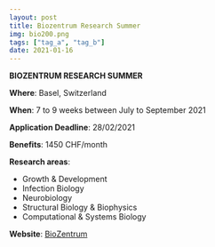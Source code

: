 ```yaml
---
layout: post
title: Biozentrum Research Summer  
img: bio200.png
tags: ["tag_a", "tag_b"]
date: 2021-01-16
---
```


**BIOZENTRUM RESEARCH SUMMER**

**Where**: Basel, Switzerland 

**When**: 7 to 9 weeks between July to September 2021

**Application Deadline**: 28/02/2021

**Benefits**: 1450 CHF/month 

**Research areas**: 

 * Growth & Development
 * Infection Biology
 * Neurobiology 
 * Structural Biology & Biophysics
 * Computational & Systems Biology

**Website**: [BioZentrum](https://www.biozentrum.unibas.ch/education/summer-schools/biozentrum-research-summer/)
